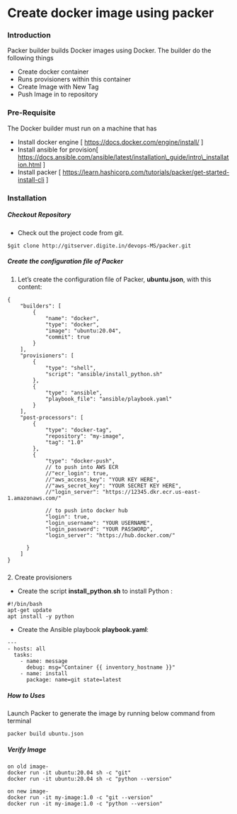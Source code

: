 # Create docker image using packer

### **Introduction**

Packer builder builds Docker images using Docker. The builder do the following things

-   Create docker container
-   Runs provisioners within this container
-   Create Image with New Tag
-   Push Image in to repository

### **Pre-Requisite**

The Docker builder must run on a machine that has

-   Install docker engine \[ https://docs.docker.com/engine/install/ \]
-   Install ansible for provision\[ https://docs.ansible.com/ansible/latest/installation\_guide/intro\_installation.html \]
-   Install packer \[ https://learn.hashicorp.com/tutorials/packer/get-started-install-cli \]

### **Installation**

##### **Checkout Repository**

-   Check out the project code from git.

```plaintext
$git clone http://gitserver.digite.in/devops-MS/packer.git
```

##### Create the configuration file of Packer

1.  Let’s create the configuration file of Packer, **ubuntu.json**, with this content:

```plaintext
{
    "builders": [
        {
            "name": "docker",
            "type": "docker",
            "image": "ubuntu:20.04",
            "commit": true
        }
    ],
    "provisioners": [
        {
            "type": "shell",
            "script": "ansible/install_python.sh"
        },
        {
            "type": "ansible",
            "playbook_file": "ansible/playbook.yaml"
        }
    ],
    "post-processors": [
        {
            "type": "docker-tag",
            "repository": "my-image",
            "tag": "1.0"
        },      
        {
            "type": "docker-push",
            // to push into AWS ECR
            //"ecr_login": true,
            //"aws_access_key": "YOUR KEY HERE",
            //"aws_secret_key": "YOUR SECRET KEY HERE",
            //"login_server": "https://12345.dkr.ecr.us-east-1.amazonaws.com/"
            
            // to push into docker hub
            "login": true,
            "login_username": "YOUR USERNAME",
            "login_password": "YOUR PASSWORD",
            "login_server": "https://hub.docker.com/"

      }
    ]
}
```

#####   
2\. Create provisioners

-   Create the script **install\_python**.**sh** to install Python :

```plaintext
#!/bin/bash
apt-get update
apt install -y python
```

-   Create the Ansible playbook **playbook.yaml**:

```plaintext
--- 
- hosts: all
  tasks:
    - name: message
      debug: msg="Container {{ inventory_hostname }}"
    - name: install
      package: name=git state=latest
```

##### **How to Uses**

Launch Packer to generate the image by running below command from terminal

```plaintext
packer build ubuntu.json
```

##### Verify Image

```plaintext
on old image-
docker run -it ubuntu:20.04 sh -c "git"
docker run -it ubuntu:20.04 sh -c "python --version"

on new image-
docker run -it my-image:1.0 -c "git --version"
docker run -it my-image:1.0 -c "python --version"
```
